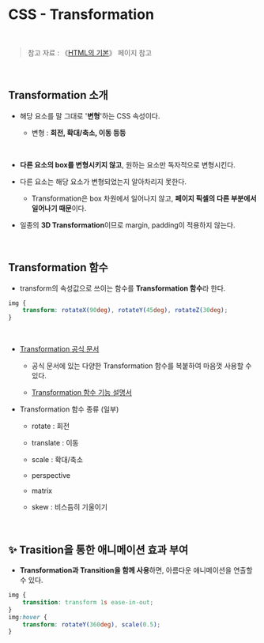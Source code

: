 # CSS - Transformation

<br/>

>  참고 자료 : 《<a href="https://github.com/SangYoonLee1231/TIL/blob/main/HTML%20%26%20CSS/html_basic_concept.md">HTML의 기본</a>》 페이지 참고

<br/>

## Transformation 소개

* 해당 요소를 말 그대로 '<strong>변형</strong>'하는 CSS 속성이다.

    * 변형 : <strong>회전, 확대/축소, 이동 등등</strong>

<br/>

* <strong>다른 요소의 box를 변형시키지 않고</strong>, 원하는 요소만 독자적으로 변형시킨다.

* 다른 요소는 해당 요소가 변형되었는지 알아차리지 못한다.

    * Transformation은 box 차원에서 일어나지 않고, <strong>페이지 픽셀의 다른 부분에서 일어나기 때문</strong>이다.

* 일종의 <strong>3D Transformation</strong>이므로 margin, padding이 적용하지 않는다.

<br/>

## Transformation 함수

* transform의 속성값으로 쓰이는 함수를 <strong>Transformation 함수</strong>라 한다.

```css
img {
    transform: rotateX(90deg), rotateY(45deg), rotateZ(30deg);
}
```

<br/>

* <a href="https://developer.mozilla.org/ko/docs/Web/CSS/transform">Transformation 공식 문서</a> 

    * 공식 문서에 있는 다양한 Transformation 함수를 복붙하여 마음껏 사용할 수 있다.

    * <a href="https://developer.mozilla.org/ko/docs/Web/CSS/transform-function">Transformation 함수 기능 설명서</a>

* Transformation 함수 종류 (일부)

    * rotate : 회전

    * translate : 이동

    * scale : 확대/축소
    
    * perspective

    * matrix

    * skew : 비스듬히 기울이기

<br/>

## ✨ Trasition을 통한 애니메이션 효과 부여

* <strong>Transformation과 Transition을 함께 사용</strong>하면, 아름다운 애니메이션을 연출할 수 있다.

```css
img {
    transition: transform 1s ease-in-out;
}
img:hover {
    transform: rotateY(360deg), scale(0.5);
}
```